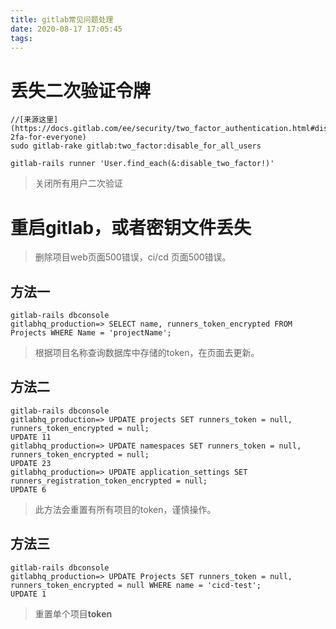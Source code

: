 ```yaml
---
title: gitlab常见问题处理
date: 2020-08-17 17:05:45
tags:
---
```



# 丢失二次验证令牌

~~~shell
//[来源这里](https://docs.gitlab.com/ee/security/two_factor_authentication.html#disabling-2fa-for-everyone)
sudo gitlab-rake gitlab:two_factor:disable_for_all_users

gitlab-rails runner 'User.find_each(&:disable_two_factor!)'
~~~

> 关闭所有用户二次验证

# 重启gitlab，或者密钥文件丢失

> 删除项目web页面500错误，ci/cd 页面500错误。

## 方法一

~~~shell
gitlab-rails dbconsole
gitlabhq_production=> SELECT name, runners_token_encrypted FROM Projects WHERE Name = 'projectName';
~~~

> 根据项目名称查询数据库中存储的token，在页面去更新。

## 方法二 

~~~shell
gitlab-rails dbconsole
gitlabhq_production=> UPDATE projects SET runners_token = null, runners_token_encrypted = null;
UPDATE 11
gitlabhq_production=> UPDATE namespaces SET runners_token = null, runners_token_encrypted = null;
UPDATE 23
gitlabhq_production=> UPDATE application_settings SET runners_registration_token_encrypted = null;
UPDATE 6
~~~

> 此方法会重置有所有项目的token，谨慎操作。

## 方法三

~~~shell
gitlab-rails dbconsole
gitlabhq_production=> UPDATE Projects SET runners_token = null, runners_token_encrypted = null WHERE name = 'cicd-test';
UPDATE 1
~~~

> 重置单个项目**token**